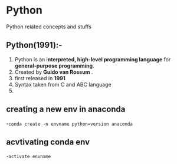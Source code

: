 # Python
Python related concepts and stuffs

## Python(1991):-
1. Python is an i**nterpreted, high-level programming language** for **general-purpose programming**. 
2. Created by **Guido van Rossum** .
3. first released in **1991**
4. Syntax taken from C and ABC language
5.

## creating a new env in anaconda
-`conda create -n envname python=version anaconda`

## acvtivating conda env
-`activate envname`
